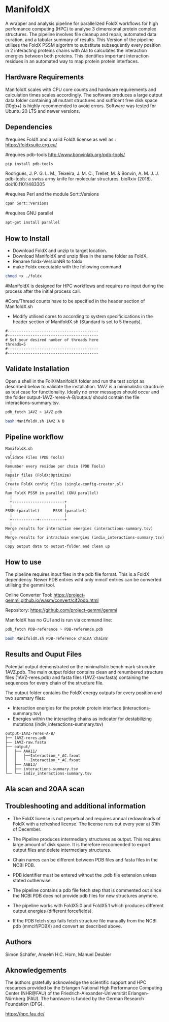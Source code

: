 # ManifoldX
A wrapper and analysis pipeline for parallelized FoldX workflows for high perfomance computing (HPC) to analyse 3 dimensional protein complex structures. The pipeline involves file cleanup and repair, automated data curation, and a tabular summary of results.
This Version of the pipeline utilises the FoldX PSSM algoritm to substitute subsequently every position in 2 interacting proteins chains with Ala to calculates the interaction energies between
both proteins. This identifies important interaction residues in an automated way to map protein protein interfaces. 

## Hardware Requirements
ManifoldX scales with CPU core counts and hardware requirements and calculation times scales accordingly. The software produces a large
output data folder containing all mutant structures and sufficent free disk space (10gb+) is highly recommended to avoid errors.
Software was tested for Ubuntu 20 LTS and newer versions. 

## Dependencies
#requires FoldX and a valid FoldX license as well as :
https://foldxsuite.crg.eu/

#requires pdb-tools
http://www.bonvinlab.org/pdb-tools/

```bash
pip install pdb-tools
```

Rodrigues, J. P. G. L. M., Teixeira, J. M. C., Trellet, M. & Bonvin, A. M. J. J.
pdb-tools: a swiss army knife for molecular structures. bioRxiv (2018).
doi:10.1101/483305


#requires Perl and the module Sort::Versions

```bash
cpan Sort::Versions
```

#requires GNU parallel
```bash
apt-get install parallel
```
## How to Install
* Download FoldX and unzip to target location.
* Download ManifoldX and unzip files in the same folder as FoldX.
* Rename foldx-VersionNR to foldx
* make Foldx executable with the following command
  
```bash
chmod +x ./foldx
```

#ManifoldX is designed for HPC workflows and requires no input during the process after the initial process call.

#Core/Thread counts have to be specified in the header section of ManifoldX.sh

* Modify utilised cores to according to system specificications in the header section of ManifoldX.sh (Standard is set to 5 threads).

```plaintext
#----------------------------------------
#----------------------------------------
# Set your desired number of threads here
threads=5
#----------------------------------------
#----------------------------------------
```

## Validate Installation

Open a shell in the FolX/ManifoldX folder and run the test script as described below to validate the installation.
1AVZ is a minimalistic structrure as test case for functionality. Ideally no error messages should occur and 
the folder output-1AVZ-reres-A-B/output/ should contain the file interactions-summary.tsv.


```bash
pdb_fetch 1AVZ > 1AVZ.pdb

bash ManifoldX.sh 1AVZ A B
```

## Pipeline workflow

```plaintext
ManifoldX.sh
  |
Validate Files (PDB Tools)
  |
Renumber every residue per chain (PDB Tools)
  |
Repair files (FoldX:Optimize)
  |
Create FoldX config files (single-config-creator.pl)
  |
Run FoldX PSSM in parallel (GNU parallel)
  |
  +-----------------------+
  |                       |
PSSM (parallel)      PSSM (parallel)
  |                       |
  +-----------+-----------+
  |
Merge results for interaction energies (interactions-summary.tsv)
  |
Merge results for intrachain energies (indiv_interactions-summary.tsv)
  |
Copy output data to output-folder and clean up
```

## How to use

The pipeline requires input files in the pdb file format. This is a FoldX dependency.
Newer PDB entries wiht only mmcif entries can be converted utilising the gemmi tool.

Online Converter Tool:
https://project-gemmi.github.io/wasm/convert/cif2pdb.html

Repository:
https://github.com/project-gemmi/gemmi

ManifoldX has no GUI and is run via command line:

```bash
pdb_fetch PDB-reference > PDB-reference.pdb

bash ManifoldX.sh PDB-reference chainA chainB
```

## Results and Ouput Files
Potential output demonstrated on the minimalistic bench mark strucutre 1AVZ.pdb.
The main output folder contains clean and renumbered structure files (1AVZ-reres.pdb) and fasta files (1AVZ-raw.fasta) containing
the sequences for every chain of the structure file.

The output folder contains the FoldX energy outputs for every position and two summary files:
* Interaction energies for the protein protein interface (interactions-summary.tsv)
* Energies within the interacting chains as indicator for destabilizing mutations (indiv_interactions-summary.tsv) 
```plaintext
output-1AVZ-reres-A-B/
├── 1AVZ-reres.pdb
├── 1AVZ-raw.fasta
├── output/
│   ├── AAA11/
│   │   ├──Interaction_*_AC.fxout
│   │   └──Interaction_*_AC.fxout
│   ├── AAB13/
│   ├── interactions-summary.tsv
└── └── indiv_interactions-summary.tsv
```

## Ala scan and 20AA scan


## Troubleshooting and additional information

* The FoldX license is not perpetual and requires annual redownloads of FoldX with a refreshed license.
  The license runs out every year at 31th of December.

* The Pipeline produces intermediary structures as output. This requires large amount of disk space.
It is therefore reccomended to export output files and delete intermediary structures.

* Chain names can be different between PDB files and fasta files in the NCBI PDB.

* PDB identifier must be entered without the .pdb file extension unless stated outherwise.

* The pipeline contains a pdb file fetch step that is commented out since the NCBI PDB does not provide pdb files for new structures anymore. 

* The pipeline works with FoldX5.0 and FoldX5.1 which produces different output energies (different forcefields).

* If the PDB fetch step fails fetch structure file manually from the NCBI pdb (mmcif/PDBX) and convert as described above.

## Authors
Simon Schäfer,
Anselm H.C. Horn,
Manuel Deubler

## Aknowledgements
The authors gratefully acknowledge the scientific support and HPC resources provided by the Erlangen National High Performance Computing Center (NHR@FAU) of the Friedrich-Alexander-Universität Erlangen-Nürnberg (FAU). The hardware is funded by the German Research Foundation (DFG).

https://hpc.fau.de/
